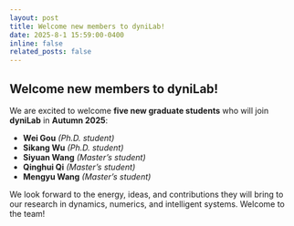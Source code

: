 ```yaml
---
layout: post
title: Welcome new members to dyniLab!
date: 2025-8-1 15:59:00-0400
inline: false
related_posts: false
---
```


## Welcome new members to dyniLab!

We are excited to welcome **five new graduate students** who will join **dyniLab** in **Autumn 2025**:

- **Wei Gou** *(Ph.D. student)*  
- **Sikang Wu** *(Ph.D. student)*  
- **Siyuan Wang** *(Master’s student)*  
- **Qinghui Qi** *(Master’s student)*  
- **Mengyu Wang** *(Master’s student)*  

We look forward to the energy, ideas, and contributions they will bring to our research in dynamics, numerics, and intelligent systems. Welcome to the team!


